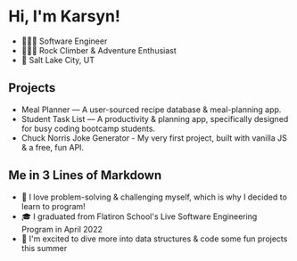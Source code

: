 # Hi, I'm Karsyn!

 * 👩🏽‍💻 Software Engineer
 * 🧗🏽‍♀️ Rock Climber & Adventure Enthusiast 
 * 📍 Salt Lake City, UT
 
 ## Projects 
 
 * Meal Planner — A user-sourced recipe database & meal-planning app. 
 * Student Task List — A productivity & planning app, specifically designed for busy coding bootcamp students. 
 * Chuck Norris Joke Generator - My very first project, built with vanilla JS & a free, fun API. 

## Me in 3 Lines of Markdown 

* 🖤 I love problem-solving & challenging myself, which is why I decided to learn to program!
* 🎓 I graduated from Flatiron School's Live Software Engineering Program in April 2022
* 🤗 I'm excited to dive more into data structures & code some fun projects this summer 
